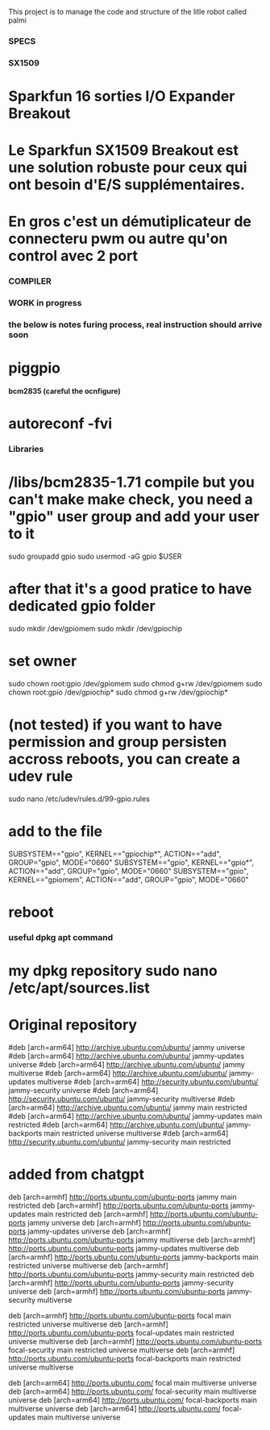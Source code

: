 This project is to manage the code and structure of the litle robot called palmi

###
### SPECS ###
###

### SX1509 
# Sparkfun 16 sorties I/O Expander Breakout
# Le Sparkfun SX1509 Breakout est une solution robuste pour ceux qui ont besoin d'E/S supplémentaires.
# En gros c'est un démutiplicateur de connecteru pwm ou autre qu'on control avec 2 port

### COMPILER

### 
### WORK in progress ###
### the below is notes furing process, real instruction should arrive soon
###

# piggpio
<!-- cmake -DCMAKE_SYSTEM_NAME=Linux \
      -DCMAKE_SYSTEM_PROCESSOR=armv6 \
      -DCMAKE_C_COMPILER=arm-linux-gnueabihf-gcc \
      -DCMAKE_FIND_ROOT_PATH=/usr/arm-linux-gnueabihf \ 
      ..
      -->
<!-- cmake -DCMAKE_SYSTEM_NAME=Linux \
      -DCMAKE_SYSTEM_PROCESSOR=armv6 \
      -DCMAKE_C_COMPILER=arm-linux-gnueabihf-gcc \
      -DCMAKE_CXX_COMPILER=arm-linux-gnueabihf-g++ \
      -DCMAKE_FIND_ROOT_PATH=/usr/arm-linux-gnueabihf \
      .. -->

#### bcm2835 (careful the ocnfigure) 
# autoreconf -fvi
<!-- tar zxvf bcm2835-1.71.tar.gz
./configure --host=arm-linux-gnueabihf
make
sudo make check
sudo make install -->

### Libraries ###

# /libs/bcm2835-1.71  compile but you can't make make check, you need a "gpio" user group and add your user to it
sudo groupadd gpio
sudo usermod -aG gpio $USER
# after that it's a good pratice to have dedicated gpio folder 
sudo mkdir /dev/gpiomem
sudo mkdir /dev/gpiochip
# set owner
sudo chown root:gpio /dev/gpiomem
sudo chmod g+rw /dev/gpiomem
sudo chown root:gpio /dev/gpiochip*
sudo chmod g+rw /dev/gpiochip*
# (not tested) if you want to have permission and group persisten accross reboots, you can create a udev rule
sudo nano /etc/udev/rules.d/99-gpio.rules
# add to the file
SUBSYSTEM=="gpio", KERNEL=="gpiochip*", ACTION=="add", GROUP="gpio", MODE="0660"
SUBSYSTEM=="gpio", KERNEL=="gpio*", ACTION=="add", GROUP="gpio", MODE="0660"
SUBSYSTEM=="gpio", KERNEL=="gpiomem", ACTION=="add", GROUP="gpio", MODE="0660"
# reboot

### useful dpkg apt command
<!-- 
sudo dpkg --print-architecture  default configurtion : amd64

sudo dpkg --print-foreign-architectures
sudo dpkg --add-architecture armhf

sudo apt-get update
# to compile for raspberry pi you need
sudo apt install gcc-arm-linux-gnueabihf g++-arm-linux-gnueabihf

wget http://ports.ubuntu.com/pool/main/n/ncurses/libncurses5-dev_6.2-0ubuntu2_armhf.deb
wget http://ports.ubuntu.com/pool/main/n/ncurses/libncursesw5-dev_6.2-0ubuntu2_armhf.deb
 -->

# my dpkg repository  sudo nano /etc/apt/sources.list
# Original repository
#deb [arch=arm64] http://archive.ubuntu.com/ubuntu/ jammy universe
#deb [arch=arm64] http://archive.ubuntu.com/ubuntu/ jammy-updates universe
#deb [arch=arm64] http://archive.ubuntu.com/ubuntu/ jammy multiverse
#deb [arch=arm64] http://archive.ubuntu.com/ubuntu/ jammy-updates multiverse
#deb [arch=arm64] http://security.ubuntu.com/ubuntu/ jammy-security universe
#deb [arch=arm64] http://security.ubuntu.com/ubuntu/ jammy-security multiverse
#deb [arch=arm64] http://archive.ubuntu.com/ubuntu/ jammy main restricted
#deb [arch=arm64] http://archive.ubuntu.com/ubuntu/ jammy-updates main restricted
#deb [arch=arm64] http://archive.ubuntu.com/ubuntu/ jammy-backports main restricted universe multiverse
#deb [arch=arm64] http://security.ubuntu.com/ubuntu/ jammy-security main restricted

# added from chatgpt
deb [arch=armhf] http://ports.ubuntu.com/ubuntu-ports jammy main restricted
deb [arch=armhf] http://ports.ubuntu.com/ubuntu-ports jammy-updates main restricted
deb [arch=armhf] http://ports.ubuntu.com/ubuntu-ports jammy universe
deb [arch=armhf] http://ports.ubuntu.com/ubuntu-ports jammy-updates universe
deb [arch=armhf] http://ports.ubuntu.com/ubuntu-ports jammy multiverse
deb [arch=armhf] http://ports.ubuntu.com/ubuntu-ports jammy-updates multiverse
deb [arch=armhf] http://ports.ubuntu.com/ubuntu-ports jammy-backports main restricted universe multiverse
deb [arch=armhf] http://ports.ubuntu.com/ubuntu-ports jammy-security main restricted
deb [arch=armhf] http://ports.ubuntu.com/ubuntu-ports jammy-security universe
deb [arch=armhf] http://ports.ubuntu.com/ubuntu-ports jammy-security multiverse


deb [arch=armhf] http://ports.ubuntu.com/ubuntu-ports focal main restricted universe multiverse
deb [arch=armhf] http://ports.ubuntu.com/ubuntu-ports focal-updates main restricted universe multiverse
deb [arch=armhf] http://ports.ubuntu.com/ubuntu-ports focal-security main restricted universe multiverse
deb [arch=armhf] http://ports.ubuntu.com/ubuntu-ports focal-backports main restricted universe multiverse

deb [arch=arm64] http://ports.ubuntu.com/ focal main multiverse universe
deb [arch=arm64] http://ports.ubuntu.com/ focal-security main multiverse universe
deb [arch=arm64] http://ports.ubuntu.com/ focal-backports main multiverse universe
deb [arch=arm64] http://ports.ubuntu.com/ focal-updates main multiverse universe